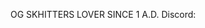 OG SKHITTERS LOVER SINCE 1 A.D.
Discord:

<!---
Decodeq/Decodeq is a ✨ special ✨ repository because its `README.md` (this file) appears on your GitHub profile.
You can click the Preview link to take a look at your changes.
--->
